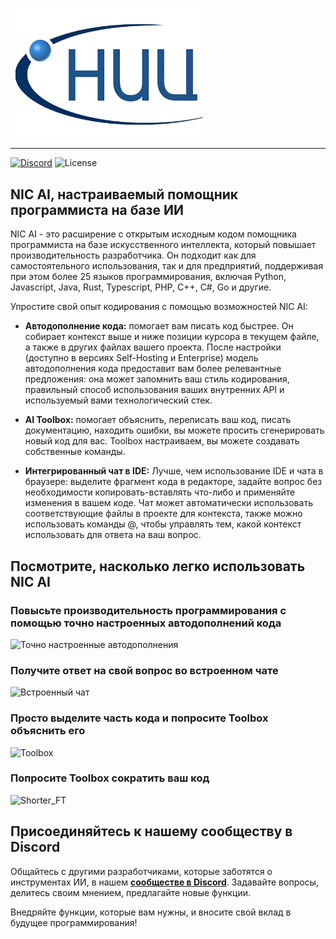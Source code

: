 <p align="center">

  <img width="300" alt="NICAI" src="images/nic-logo.png"/>

</p>

---

[![Discord](https://img.shields.io/discord/1037660742440194089?logo=discord&label=Discord&link=https%3A%2F%2Fsmallcloud.ai%2Fdiscord)](https://smallcloud.ai/discord)
![License](https://img.shields.io/github/license/smallcloudai/refact-vscode)

## NIC AI, настраиваемый помощник программиста на базе ИИ

NIC AI - это расширение с открытым исходным кодом помощника программиста на базе искусственного интеллекта, который повышает производительность разработчика. Он подходит как для самостоятельного использования, так и для предприятий, поддерживая при этом более 25 языков программирования, включая Python, Javascript, Java, Rust, Typescript, PHP, C++, C#, Go и другие.

Упростите свой опыт кодирования с помощью возможностей NIC AI:

- **Автодополнение кода:** помогает вам писать код быстрее. Он собирает контекст выше и ниже позиции курсора в текущем файле, а также в других файлах вашего проекта. После настройки (доступно в версиях Self-Hosting и Enterprise) модель автодополнения кода предоставит вам более релевантные предложения: она может запомнить ваш стиль кодирования, правильный способ использования ваших внутренних API и используемый вами технологический стек.
    
- **AI Toolbox:** помогает объяснить, переписать ваш код, писать документацию, находить ошибки, вы можете просить сгенерировать новый код для вас. Toolbox настраиваем, вы можете создавать собственные команды.
    
- **Интегрированный чат в IDE:** Лучше, чем использование IDE и чата в браузере: выделите фрагмент кода в редакторе, задайте вопрос без необходимости копировать-вставлять что-либо и применяйте изменения в вашем коде. Чат может автоматически использовать соответствующие файлы в проекте для контекста, также можно использовать команды @, чтобы управлять тем, какой контекст использовать для ответа на ваш вопрос.
  
## Посмотрите, насколько легко использовать NIC AI

### Повысьте производительность программирования с помощью точно настроенных автодополнений кода

![Точно настроенные автодополнения](https://github.com/smallcloudai/refact-vscode/assets/15157041/15264b1a-df00-4e55-a4f4-be35debdea15)

### Получите ответ на свой вопрос во встроенном чате

![Встроенный чат](https://github.com/smallcloudai/refact-vscode/assets/15157041/bcd7b0c0-d0aa-41e7-a6c5-ba898b0f5952)

### Просто выделите часть кода и попросите Toolbox объяснить его

![Toolbox](https://github.com/smallcloudai/refact-vscode/assets/15157041/5c6934d7-0c62-4454-ae6c-55bf0b3d88df)

### Попросите Toolbox сократить ваш код

![Shorter_FT](https://github.com/smallcloudai/refact-vscode/assets/15157041/8de2f7e6-ec7a-44a3-8aa9-cf0e17c919f9)

## Присоединяйтесь к нашему сообществу в Discord

Общайтесь с другими разработчиками, которые заботятся о инструментах ИИ, в нашем [**сообществе в Discord**](https://www.smallcloud.ai/discord). Задавайте вопросы, делитесь своим мнением, предлагайте новые функции.

Внедряйте функции, которые вам нужны, и вносите свой вклад в будущее программирования!
